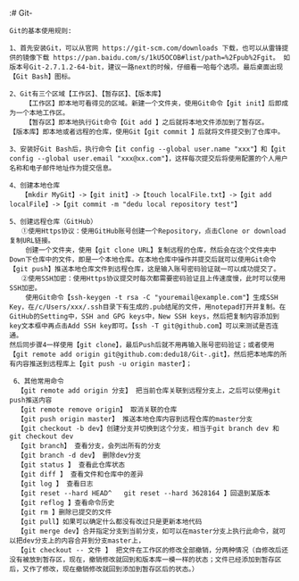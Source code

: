 :# Git-

    Git的基本使用规则:

    1、首先安装Git，可以从官网 https://git-scm.com/downloads 下载，也可以从雷锋提供的镜像下载 https://pan.baidu.com/s/1kU5OCOB#list/path=%2Fpub%2Fgit。 如版本号Git-2.7.1.2-64-bit，建议一路next的时候，仔细看一哈每个选项。最后桌面出现【Git Bash】图标。
    	
    2、Git有三个区域【工作区】、【暂存区】、【版本库】
    	【工作区】即本地可看得见的区域。新建一个文件夹，使用Git命令【git init】后即成为一个本地工作区。
        【暂存区】即本地执行Git命令【Git add 】之后就将本地文件添加到了暂存区。
	【版本库】即本地或者远程的仓库，使用Git【git commit 】后就将文件提交到了仓库中。
	
    3、安装好Git Bash后，执行命令【it config --global user.name "xxx"】和【git config --global user.email "xxx@xx.com"】，这样每次提交后将使用配置的个人用户名称和电子邮件地址作为提交信息。
    
    4、创建本地仓库
       【mkdir MyGit】->【git init】->【touch localFile.txt】->【git add localFile】->【git commit -m "dedu local repository test"】
       
    5、创建远程仓库（GitHub）
       ①使用Https协议：使用GitHub账号创建一个Repository，点击Clone or download复制URL链接。
       	创建一个文件夹，使用【git clone URL】复制远程的仓库，然后会在这个文件夹中Down下仓库中的文件，即是一个本地仓库。在本地仓库中操作并提交后就可以使用Git命令【git push】推送本地仓库文件到远程仓库，这是输入账号密码验证就一可以成功提交了。
       ②使用SSH加密：使用Https协议提交时每次都需要密码验证且上传速度慢，此时可以使用SSH加密。
        使用Git命令【ssh-keygen -t rsa -C "youremail@example.com"】生成SSH Key，在/c/Users/xxx/.ssh目录下有生成的.pub结尾的文件，用notepad打开并复制。在GitHub的Setting中，SSH and GPG keys中，New SSH keys，然后把复制内容添加到key文本框中再点击Add SSH key即可。【ssh -T git@github.com】可以来测试是否连通。
	然后同步骤4一样使用【git clone】，最后Push后就不用再输入账号密码验证；或者使用【git remote add origin git@github.com:dedu18/Git-.git】，然后把本地库的所有内容推送到远程库上【git push -u origin master】；
	
     6、其他常用命令
	  【git remote add origin 分支】 把当前仓库关联到远程分支上，之后可以使用git push推送内容
      【git remote remove origin】 取消关联的仓库
	  【git push origin master】 推送本地仓库内容到远程仓库的master分支
	  【git checkout -b dev】创建分支并切换到这个分支，相当于git branch dev 和 git checkout dev
	  【git branch】 查看分支，会列出所有的分支
	  【git branch -d dev】 删除dev分支
      【git status 】 查看此仓库状态
      【git diff 】 查看文件和仓库中的差异
      【git log 】 查看日志
      【git reset --hard HEAD^   git reset --hard 3628164 】回退到某版本
      【git reflog 】查看命令历史
      【git rm 】删除已提交的文件
      【git pull】如果可以确定什么都没有改过只是更新本地代码
	  【git merge dev】合并指定分支到当前分支，如可以在master分支上执行此命令，就可以把dev分支上的内容合并到分支master上，
      【git checkout -- 文件 】 把文件在工作区的修改全部撤销，分两种情况（自修改后还没有被放到暂存区，现在，撤销修改就回到和版本库一模一样的状态；文件已经添加到暂存区后，又作了修改，现在撤销修改就回到添加到暂存区后的状态。）
